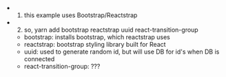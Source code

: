 -    1. this example uses Bootstrap/Reactstrap
-    2. so, yarn add bootstrap reactstrap uuid react-transition-group
     - bootstrap: installs bootstrap, which reactstrap uses
     - reactstrap: bootstrap styling library built for React
     - uuid: used to generate random id, but will use DB for id's when DB is connected
     - react-transition-group: ???
